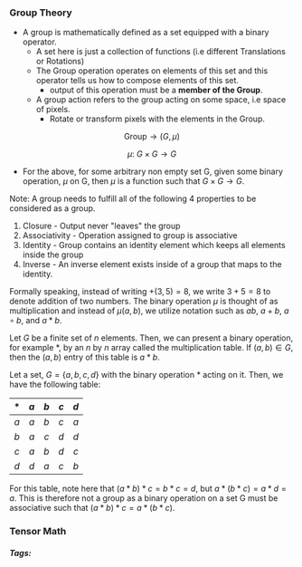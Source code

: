 ### Group Theory

- A group is mathematically defined as a set equipped with a binary operator.
	- A set here is just a collection of functions (i.e different Translations or Rotations)
	- The Group operation operates on elements of this set and this operator tells us how to compose elements of this set.
		- output of this operation must be a **member of the Group**.
	- A group action refers to the group acting on some space, i.e space of pixels.
		- Rotate or transform pixels with the elements in the Group.

```math
\text{Group} \rightarrow (G, \mu) 
```
```math
\mu: \ G \times G \rightarrow G
```

- For the above, for some arbitrary non empty set G, given some binary operation, $\mu$ on G, then $\mu$ is a function such that $G \times G \rightarrow G$. 

Note:
A group needs to fulfill all of the following 4 properties to be considered as a group.
1. Closure - Output never "leaves" the group
2. Associativity - Operation assigned to group is associative
3. Identity - Group contains an identity element which keeps all elements inside the group
4. Inverse - An inverse element exists inside of a group that maps to the identity.

Formally speaking, instead of writing $+(3,5) = 8$, we write $3+5 = 8$ to denote addition of two numbers. The binary operation $\mu$ is thought of as multiplication and instead of $\mu(a,b)$, we utilize notation such as $ab$, $a + b$, $a \circ b$, and $a*b$. 

Let $G$ be a finite set of $n$ elements. Then, we can present a binary operation, for example $*$, by an $n$ by $n$ array called the multiplication table. If $(a,b) \in G$, then the $(a,b)$ entry of this table is $a*b$.

Let a set, $G = \{a,b,c,d\}$ with the binary operation $*$ acting on it.
Then, we have the following table:

| $*$ | $a$ | $b$ | $c$ | $d$ |
| :---: | :---: | :---: | :---: | :---: |
| $a$ | $a$ | $b$ | $c$ | $a$ |
| $b$ | $a$ | $c$ | $d$ | $d$ |
| $c$ | $a$ | $b$ | $d$ | $c$ |
| $d$ | $d$ | $a$ | $c$ | $b$ |


For this table, note here that $(a*b)*c = b*c = d$, but $a*(b*c) = a*d = a$. This is therefore not a group as a binary operation on a set G must be associative such that $(a*b)*c = a*(b*c)$.

### Tensor Math

##### Tags: 